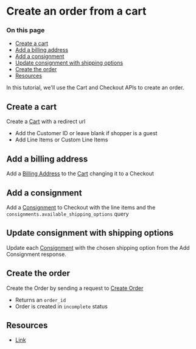 # Create an order from a cart

<div class="otp" id="no-index">

### On this page

- [Create a cart](#create-a-cart)
- [Add a billing address](#add-a-billing-address)
- [Add a consignment](#add-a-consignment)
- [Update consignment with shipping options](#update-consignment-with-shipping-options)
- [Create the order](#create-the-order)
- [Resources](#resources)

</div>

In this tutorial, we'll use the Cart and Checkout APIs to create an order.

## Create a cart

Create a [Cart](/api-reference/cart-checkout/server-server-cart-api/cart/createacart) with a redirect url
* Add the Customer ID or leave blank if shopper is a guest
* Add Line Items or Custom Line Items

## Add a billing address

Add a [Billing Address](/api-reference/cart-checkout/server-server-checkout-api/checkout-billing-address/checkoutsbillingaddressbycheckoutidpost) to the [Cart](/api-reference/cart-checkout/server-server-cart-api/cart/createacart) changing it to a Checkout

## Add a consignment

Add a [Consignment](/api-reference/cart-checkout/server-server-checkout-api/checkout-consignments/checkoutsconsignmentsbycheckoutidpost) to Checkout with the line items and the `consignments.available_shipping_options` query

## Update consignment with shipping options

Update each [Consignment](https://developer.bigcommerce.com/api-reference/cart-checkout/server-server-checkout-api/checkout-consignments) with the chosen shipping option from the Add Consignment response.

## Create the order

Create the Order by sending a request to [Create Order](/api-reference/cart-checkout/server-server-checkout-api/checkout/createanorder)
* Returns an `order_id`
* Order is created in `incomplete` status

## Resources

* [Link]()
